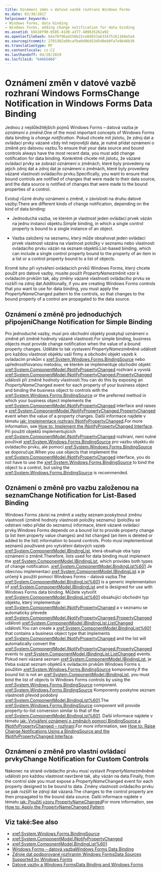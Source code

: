 ```yaml
---
title: Oznámení změn v datové vazbě rozhraní Windows Forms
ms.date: 03/30/2017
helpviewer_keywords:
- Windows Forms, data binding
- Windows Forms, adding change notification for data binding
ms.assetid: b5b10f90-0585-41d9-a377-409835262a92
ms.openlocfilehash: b4a70f96ad256b22ce0d933a633475161160e5a4
ms.sourcegitcommit: 2701302a99cafbe0d86d53d540eb0fa7e9b46b36
ms.translationtype: MT
ms.contentlocale: cs-CZ
ms.lasthandoff: 04/28/2019
ms.locfileid: "64665866"
---
```

# <a name="change-notification-in-windows-forms-data-binding"></a><span data-ttu-id="6a5cf-102">Oznámení změn v datové vazbě rozhraní Windows Forms</span><span class="sxs-lookup"><span data-stu-id="6a5cf-102">Change Notification in Windows Forms Data Binding</span></span>
<span data-ttu-id="6a5cf-103">Jednou z nejdůležitějších pojmů Windows Forms – datová vazba je *oznámení o změně*.</span><span class="sxs-lookup"><span data-stu-id="6a5cf-103">One of the most important concepts of Windows Forms data binding is *change notification*.</span></span> <span data-ttu-id="6a5cf-104">Pokud chcete mít jistotu, že zdroj dat a ovládací prvky vázané vždy mít nejnovější data, je nutné přidat oznámení o změně pro datovou vazbu.</span><span class="sxs-lookup"><span data-stu-id="6a5cf-104">To ensure that your data source and bound controls always have the most recent data, you must add change notification for data binding.</span></span> <span data-ttu-id="6a5cf-105">Konkrétně chcete mít jistotu, že vázané ovládací prvky se zobrazí oznámení o změnách, které byly provedeny na jejich zdroj dat a zdroj dat je oznámení o změnách, které byly provedeny vázané vlastnosti ovládacího prvku.</span><span class="sxs-lookup"><span data-stu-id="6a5cf-105">Specifically, you want to ensure that bound controls are notified of changes that were made to their data source, and the data source is notified of changes that were made to the bound properties of a control.</span></span>  
  
 <span data-ttu-id="6a5cf-106">Existují různé druhy oznámení o změně, v závislosti na druhu datové vazby:</span><span class="sxs-lookup"><span data-stu-id="6a5cf-106">There are different kinds of change notification, depending on the kind of data binding:</span></span>  
  
- <span data-ttu-id="6a5cf-107">Jednoduchá vazba, ve kterém je vlastnost jeden ovládací prvek vázán na jednu instanci objektu.</span><span class="sxs-lookup"><span data-stu-id="6a5cf-107">Simple binding, in which a single control property is bound to a single instance of an object.</span></span>  
  
- <span data-ttu-id="6a5cf-108">Vazba založený na seznamu, který může obsahovat jeden ovládací prvek vlastnost vázána na vlastnost položky v seznamu nebo vlastnosti ovládacího prvku vázán na seznam objektů.</span><span class="sxs-lookup"><span data-stu-id="6a5cf-108">List-based binding, which can include a single control property bound to the property of an item in a list or a control property bound to a list of objects.</span></span>  
  
 <span data-ttu-id="6a5cf-109">Kromě toho při vytváření ovládacích prvků Windows Forms, který chcete použít pro datové vazby, musíte použít *PropertyName*změnit vzor k ovládacím prvkům tak, aby změny vázané vlastnosti ovládacího prvku se rozšíří na zdroj dat.</span><span class="sxs-lookup"><span data-stu-id="6a5cf-109">Additionally, if you are creating Windows Forms controls that you want to use for data binding, you must apply the *PropertyName*Changed pattern to the controls, so that changes to the bound property of a control are propagated to the data source.</span></span>  
  
## <a name="change-notification-for-simple-binding"></a><span data-ttu-id="6a5cf-110">Oznámení o změně pro jednoduchých připojení</span><span class="sxs-lookup"><span data-stu-id="6a5cf-110">Change Notification for Simple Binding</span></span>  
 <span data-ttu-id="6a5cf-111">Pro jednoduché vazby, musí pro obchodní objekty poskytují oznámení o změně při změně hodnoty vázané vlastnosti.</span><span class="sxs-lookup"><span data-stu-id="6a5cf-111">For simple binding, business objects must provide change notification when the value of a bound property changes.</span></span> <span data-ttu-id="6a5cf-112">Uděláte to tak vystavení *PropertyName*změněné události pro každou vlastnost objektu vaší firmy a obchodní objekt vazeb k ovládacím prvkům s <xref:System.Windows.Forms.BindingSource> nebo upřednostňovanou metodou, ve kterém se implementuje obchodní objekt <xref:System.ComponentModel.INotifyPropertyChanged> rozhraní a vyvolá <xref:System.ComponentModel.INotifyPropertyChanged.PropertyChanged> události při změně hodnoty vlastnosti.</span><span class="sxs-lookup"><span data-stu-id="6a5cf-112">You can do this by exposing an *PropertyName*Changed event for each property of your business object and binding the business object to controls with the <xref:System.Windows.Forms.BindingSource> or the preferred method in which your business object implements the <xref:System.ComponentModel.INotifyPropertyChanged> interface and raises a <xref:System.ComponentModel.INotifyPropertyChanged.PropertyChanged> event when the value of a property changes.</span></span> <span data-ttu-id="6a5cf-113">Další informace najdete v tématu [jak: Implementace rozhraní INotifyPropertyChanged](how-to-implement-the-inotifypropertychanged-interface.md).</span><span class="sxs-lookup"><span data-stu-id="6a5cf-113">For more information, see [How to: Implement the INotifyPropertyChanged Interface](how-to-implement-the-inotifypropertychanged-interface.md).</span></span> <span data-ttu-id="6a5cf-114">Při použití objektů implementujících <xref:System.ComponentModel.INotifyPropertyChanged> rozhraní, není nutné používat <xref:System.Windows.Forms.BindingSource> pro vazbu objektu do ovládacího prvku, ale pomocí <xref:System.Windows.Forms.BindingSource> se doporučuje.</span><span class="sxs-lookup"><span data-stu-id="6a5cf-114">When you use objects that implement the <xref:System.ComponentModel.INotifyPropertyChanged> interface, you do not have to use the <xref:System.Windows.Forms.BindingSource> to bind the object to a control, but using the <xref:System.Windows.Forms.BindingSource> is recommended.</span></span>  
  
## <a name="change-notification-for-list-based-binding"></a><span data-ttu-id="6a5cf-115">Oznámení o změně pro vazbu založenou na seznam</span><span class="sxs-lookup"><span data-stu-id="6a5cf-115">Change Notification for List-Based Binding</span></span>  
 <span data-ttu-id="6a5cf-116">Windows Forms závisí na změnit a vazby seznam poskytnout změnu vlastnosti (změně hodnoty vlastnosti položky seznamu) (položku se odstraní nebo přidat do seznamu) informace, které vázané ovládací prvky.</span><span class="sxs-lookup"><span data-stu-id="6a5cf-116">Windows Forms depends on a bound list to provide property change (a list item property value changes) and list changed (an item is deleted or added to the list) information to bound controls.</span></span> <span data-ttu-id="6a5cf-117">Proto musí implementovat seznamů používané pro vytváření datových vazeb <xref:System.ComponentModel.IBindingList>, která obsahuje oba typy oznámení o změně.</span><span class="sxs-lookup"><span data-stu-id="6a5cf-117">Therefore, lists used for data binding must implement the <xref:System.ComponentModel.IBindingList>, which provides both types of change notification.</span></span> <span data-ttu-id="6a5cf-118"><xref:System.ComponentModel.BindingList%601> Je obecnou implementaci <xref:System.ComponentModel.IBindingList> a je určený k použití pomocí Windows Forms – datová vazba.</span><span class="sxs-lookup"><span data-stu-id="6a5cf-118">The <xref:System.ComponentModel.BindingList%601> is a generic implementation of <xref:System.ComponentModel.IBindingList> and is designed for use with Windows Forms data binding.</span></span> <span data-ttu-id="6a5cf-119">Můžete vytvořit <xref:System.ComponentModel.BindingList%601> obsahující obchodní typ objektu, který implementuje <xref:System.ComponentModel.INotifyPropertyChanged> a v seznamu se automaticky převede <xref:System.ComponentModel.INotifyPropertyChanged.PropertyChanged> události <xref:System.ComponentModel.IBindingList.ListChanged> události.</span><span class="sxs-lookup"><span data-stu-id="6a5cf-119">You can create a <xref:System.ComponentModel.BindingList%601> that contains a business object type that implements <xref:System.ComponentModel.INotifyPropertyChanged> and the list will automatically convert the <xref:System.ComponentModel.INotifyPropertyChanged.PropertyChanged> events to <xref:System.ComponentModel.IBindingList.ListChanged> events.</span></span> <span data-ttu-id="6a5cf-120">Pokud není vázaná seznam <xref:System.ComponentModel.IBindingList>, je třeba svázat seznam objektů k ovládacím prvkům Windows Forms s použitím <xref:System.Windows.Forms.BindingSource> komponenty.</span><span class="sxs-lookup"><span data-stu-id="6a5cf-120">If the bound list is not an <xref:System.ComponentModel.IBindingList>, you must bind the list of objects to Windows Forms controls by using the <xref:System.Windows.Forms.BindingSource> component.</span></span> <span data-ttu-id="6a5cf-121"><xref:System.Windows.Forms.BindingSource> Komponenty poskytne seznam vlastností převod podobný <xref:System.ComponentModel.BindingList%601>.</span><span class="sxs-lookup"><span data-stu-id="6a5cf-121">The <xref:System.Windows.Forms.BindingSource> component will provide property-to-list conversion similar to that of the <xref:System.ComponentModel.BindingList%601>.</span></span> <span data-ttu-id="6a5cf-122">Další informace najdete v tématu [jak: Vytváření oznámení o změnách pomocí BindingSource a INotifyPropertyChanged – rozhraní](./controls/raise-change-notifications--bindingsource.md).</span><span class="sxs-lookup"><span data-stu-id="6a5cf-122">For more information, see [How to: Raise Change Notifications Using a BindingSource and the INotifyPropertyChanged Interface](./controls/raise-change-notifications--bindingsource.md).</span></span>  
  
## <a name="change-notification-for-custom-controls"></a><span data-ttu-id="6a5cf-123">Oznámení o změně pro vlastní ovládací prvky</span><span class="sxs-lookup"><span data-stu-id="6a5cf-123">Change Notification for Custom Controls</span></span>  
 <span data-ttu-id="6a5cf-124">Nakonec na straně ovládacího prvku musí vystavit *PropertyName*změněné události pro každou vlastnost navržené tak, aby vázán na data.</span><span class="sxs-lookup"><span data-stu-id="6a5cf-124">Finally, from the control side you must expose a *PropertyName*Changed event for each property designed to be bound to data.</span></span> <span data-ttu-id="6a5cf-125">Změny vlastnosti ovládacího prvku se pak rozšíří ke zdroji dat vázaná.</span><span class="sxs-lookup"><span data-stu-id="6a5cf-125">The changes to the control property are then propagated to the bound data source.</span></span> <span data-ttu-id="6a5cf-126">Další informace najdete v tématu [jak: Použití vzoru PropertyNameChanged](how-to-apply-the-propertynamechanged-pattern.md)</span><span class="sxs-lookup"><span data-stu-id="6a5cf-126">For more information, see [How to: Apply the PropertyNameChanged Pattern](how-to-apply-the-propertynamechanged-pattern.md)</span></span>  
  
## <a name="see-also"></a><span data-ttu-id="6a5cf-127">Viz také:</span><span class="sxs-lookup"><span data-stu-id="6a5cf-127">See also</span></span>

- <xref:System.Windows.Forms.BindingSource>
- <xref:System.ComponentModel.INotifyPropertyChanged>
- <xref:System.ComponentModel.BindingList%601>
- [<span data-ttu-id="6a5cf-128">Windows Forms – datová vazba</span><span class="sxs-lookup"><span data-stu-id="6a5cf-128">Windows Forms Data Binding</span></span>](windows-forms-data-binding.md)
- [<span data-ttu-id="6a5cf-129">Zdroje dat podporované rozhraním Windows Forms</span><span class="sxs-lookup"><span data-stu-id="6a5cf-129">Data Sources Supported by Windows Forms</span></span>](data-sources-supported-by-windows-forms.md)
- [<span data-ttu-id="6a5cf-130">Datové vazby a Windows Forms</span><span class="sxs-lookup"><span data-stu-id="6a5cf-130">Data Binding and Windows Forms</span></span>](data-binding-and-windows-forms.md)
